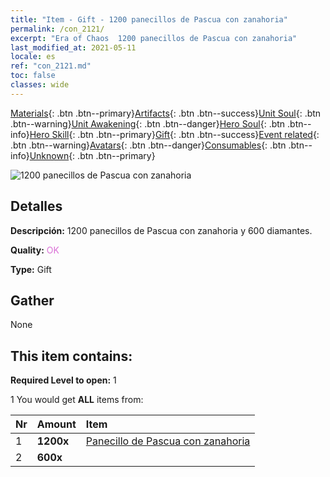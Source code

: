```yaml
---
title: "Item - Gift - 1200 panecillos de Pascua con zanahoria"
permalink: /con_2121/
excerpt: "Era of Chaos  1200 panecillos de Pascua con zanahoria"
last_modified_at: 2021-05-11
locale: es
ref: "con_2121.md"
toc: false
classes: wide
---
```

 [Materials](/ItemsES/){: .btn .btn--primary}[Artifacts](/ItemsES/Artifacts/){: .btn .btn--success}[Unit Soul](/ItemsES/UnitSoul/){: .btn .btn--warning}[Unit Awakening](/ItemsES/UnitAwakening/){: .btn .btn--danger}[Hero Soul](/ItemsES/HeroSoul/){: .btn .btn--info}[Hero Skill](/ItemsES/HeroSkill/){: .btn .btn--primary}[Gift](/ItemsES/Gift/){: .btn .btn--success}[Event related](/ItemsES/Events/){: .btn .btn--warning}[Avatars](/ItemsES/Avatars/){: .btn .btn--danger}[Consumables](/ItemsES/Consumables/){: .btn .btn--info}[Unknown](/ItemsES/Unknown/){: .btn .btn--primary}

 ![1200 panecillos de Pascua con zanahoria](/images/t/i_907588.png)

## Detalles
 **Descripción:** 1200 panecillos de Pascua con zanahoria y 600 diamantes.

 **Quality:** <span style="color: #DA70D6">OK</span>

 **Type:** Gift

## Gather

  None

## This item contains:

 **Required Level to open:** 1

 1 You would get **ALL** items  from:

  | Nr | Amount |     Item    |
  |:---|:-------|:------------|
  | 1 |  **1200x** | [Panecillo de Pascua con zanahoria](/ItemsES/con_2119/) |  | 
  | 2 |  **600x** | <i class="fas fa-gem"/> |  | 
